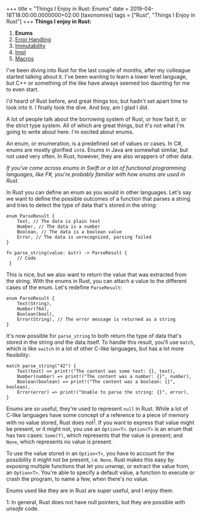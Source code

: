 +++
title = "Things I Enjoy in Rust: Enums"
date = 2019-04-18T18:00:00.0000000+02:00
[taxonomies]
tags = ["Rust", "Things I Enjoy in Rust"]
+++
**Things I enjoy in Rust:**

1. **Enums**
2. [Error Handling](/things-i-enjoy-in-rust-error-handling)
3. [Immutability](/things-i-enjoy-in-rust-immutability)
4. [Impl](/things-i-enjoy-in-rust-impl)
5. [Macros](/things-i-enjoy-in-rust-macros)

I've been diving into Rust for the last couple of months, after my colleague started talking about it. I've been wanting to learn a lower level language, but C++ or something of the like have always seemed too daunting for me to even start.

I'd heard of Rust before, and great things too, but hadn't set apart time to look into it. I finally took the dive. And boy, am I glad I did.

A lot of people talk about the borrowing system of Rust, or how fast it, or the strict type system. All of which are great things, but it's not what I'm going to write about here. I'm excited about enums.

An enum, or enumeration, is a predefined set of values or cases. In C#, enums are mostly glorified `int`s. Enums in Java are somewhat similar, but not used very often. In Rust, however, they are also wrappers of other data.

*If you've come across enums in Swift or a lot of functional programming languages, like F#, you're probably familiar with how enums are used in Rust.*

In Rust you can define an enum as you would in other languages. Let's say we want to define the possible outcomes of a function that parses a string and tries to detect the type of data that's stored in the string:

    enum ParseResult {
    	Text, // The data is plain text
        Number, // The data is a number
        Boolean, // The data is a boolean value
        Error, // The data is unrecognized, parsing failed
    }
    
    fn parse_string(value: &str) -> ParseResult {
    	// Code
     }

This is nice, but we also want to return the value that was extracted from the string. With the enums in Rust, you can attach a value to the different cases of the enum. Let's redefine `ParseResult`:

    enum ParseResult {
    	Text(String),
        Number(f64),
        Boolean(bool),
        Error(String), // The error message is returned as a string
    }

It's now possible for `parse_string` to both return the type of data that's stored in the string *and* the data itself. To handle this result, you'll use `match`, which is like `switch` in a lot of other C-like languages, but has a lot more flexibility:

    match parse_string("42") {
    	Text(text) => print!("The content was some text: {}, text),
        Number(number) => print!("The content was a number: {}", number),
        Boolean(boolean) => print!("The content was a boolean: {}", boolean),
        Error(error) => print!("Unable to parse the string: {}", error),
    }

Enums are so useful, they're used to represent `null` in Rust. While a lot of C-like languages have some concept of a reference to a piece of memory with no value stored, Rust does not<sup><a href="#footnote1">1</a></sup>. If you want to express that value might be present, or it might not, you use an `Option<T>`. `Option<T>` is an enum that has two cases: `Some(T)`, which represents that the value is present; and `None`, which represents no value is present.

To use the value stored in an `Option<T>`, you have to account for the possibility it might not be present, i.e. `None`. Rust makes this easy by exposing multiple functions that let you *unwrap*, or extract the value from, an `Option<T>`. You're able to specify a default value, a function to execute or crash the program, to name a few, when there's no value.

Enums used like they are in Rust are super useful, and I enjoy them.

<a name="footnote1">1</a>: In general, Rust does not have null pointers, but they are possible with *unsafe* code.
